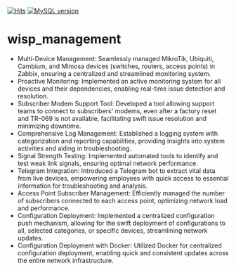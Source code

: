 [![Hits](https://hits.seeyoufarm.com/api/count/incr/badge.svg?url=https%3A%2F%2Fgithub.com%2Falih13%2Fwisp_management&count_bg=%2379C83D&title_bg=%23555555&icon=&icon_color=%23E7E7E7&title=hits&edge_flat=false)](https://hits.seeyoufarm.com)
[![MySQL version](https://img.shields.io/badge/MySQL-8.0-f29111?style=flat&logo=MySQL&logoColor=white)](https://dev.mysql.com/doc/relnotes/mysql/8.0/en/)

# wisp_management


- Multi-Device Management: Seamlessly managed MikroTik, Ubiquiti, Cambium, and Mimosa devices (switches, routers, access points) in Zabbix, ensuring a centralized and streamlined monitoring system.
- Proactive Monitoring: Implemented an active monitoring system for all devices and their dependencies, enabling real-time issue detection and resolution.
- Subscriber Modem Support Tool: Developed a tool allowing support teams to connect to subscribers' modems, even after a factory reset and TR-069 is not available, facilitating swift issue resolution and minimizing downtime.
- Comprehensive Log Management: Established a logging system with categorization and reporting capabilities, providing insights into system activities and aiding in troubleshooting.
- Signal Strength Testing: Implemented automated tools to identify and test weak link signals, ensuring optimal network performance.
- Telegram Integration: Introduced a Telegram bot to extract vital data from live devices, empowering employees with quick access to essential information for troubleshooting and analysis.
- Access Point Subscriber Management: Efficiently managed the number of subscribers connected to each access point, optimizing network load and performance.
- Configuration Deployment: Implemented a centralized configuration push mechanism, allowing for the swift deployment of configurations to all, selected categories, or specific devices, streamlining network updates.
- Configuration Deployment with Docker: Utilized Docker for centralized configuration deployment, enabling quick and consistent updates across the entire network infrastructure.
